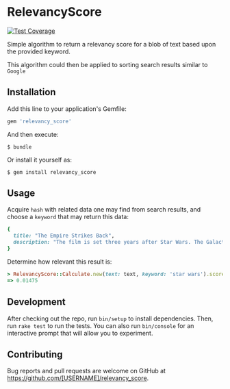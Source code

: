# RelevancyScore

[![Test Coverage](https://codeclimate.com/github/wojno/relevancy_score/badges/coverage.svg)](https://codeclimate.com/github/wojno/relevancy_score/coverage)

Simple algorithm to return a relevancy score for a blob of text based upon the provided keyword.

This algorithm could then be applied to sorting search results similar to `Google`

## Installation

Add this line to your application's Gemfile:

```ruby
gem 'relevancy_score'
```

And then execute:

    $ bundle

Or install it yourself as:

    $ gem install relevancy_score

## Usage

Acquire `hash` with related data one may find from search results, and choose a `keyword` that may return this data:

```ruby
{
  title: "The Empire Strikes Back",
  description: "The film is set three years after Star Wars. The Galactic Empire, under the leadership of the villainous Darth Vader and the Emperor, is in pursuit of Luke Skywalker and the rest of the Rebel Alliance. While Vader chases a small band of Luke's friends - Han Solo, Princess Leia Organa, and others - across the galaxy, Luke studies the Force under Jedi Master Yoda. When Vader captures Luke's friends, Luke must decide whether to complete his training and become a full Jedi Knight or to confront Vader and save them."
}
```

Determine how relevant this result is:

```ruby
> RelevancyScore::Calculate.new(text: text, keyword: 'star wars').score
=> 0.01475
```

## Development

After checking out the repo, run `bin/setup` to install dependencies. Then, run `rake test` to run the tests. You can also run `bin/console` for an interactive prompt that will allow you to experiment.

## Contributing

Bug reports and pull requests are welcome on GitHub at https://github.com/[USERNAME]/relevancy_score.

